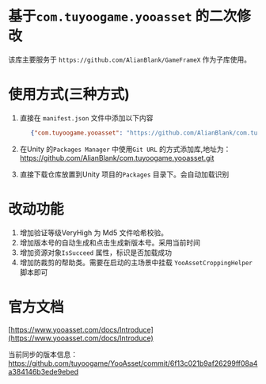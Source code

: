 # 基于`com.tuyoogame.yooasset` 的二次修改

该库主要服务于 `https://github.com/AlianBlank/GameFrameX` 作为子库使用。


# 使用方式(三种方式)
1. 直接在 `manifest.json` 文件中添加以下内容
   ```json
      {"com.tuyoogame.yooasset": "https://github.com/AlianBlank/com.tuyoogame.yooasset.git"}
    ```
2. 在Unity 的`Packages Manager` 中使用`Git URL` 的方式添加库,地址为：https://github.com/AlianBlank/com.tuyoogame.yooasset.git

3. 直接下载仓库放置到Unity 项目的`Packages` 目录下。会自动加载识别

# 改动功能

1. 增加验证等级VeryHigh 为 Md5 文件哈希校验。
2. 增加版本号的自动生成和点击生成新版本号。采用当前时间
3. 增加资源对象`IsSucceed` 属性，标识是否加载成功
4. 增加防裁剪的帮助类。需要在启动的主场景中挂载 `YooAssetCroppingHelper` 脚本即可

# 官方文档

[https://www.yooasset.com/docs/Introduce](https://www.yooasset.com/docs/Introduce)

当前同步的版本信息：
https://github.com/tuyoogame/YooAsset/commit/6f13c021b9af26299ff08a4a384146b3ede9ebed
